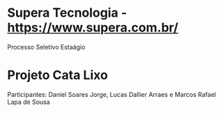 # Supera Tecnologia - https://www.supera.com.br/
Processo Seletivo Estaágio

# Projeto Cata Lixo
Participantes: Daniel Soares Jorge, Lucas Dallier Arraes e Marcos Rafael Lapa de Sousa
